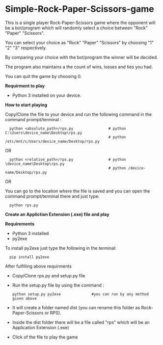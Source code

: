 # Simple-Rock-Paper-Scissors-game

This is a single player Rock-Paper-Scissors game where the opponent will be a bot/program which will randomly select a choice between "Rock" "Paper" "Scissors".

You can select your choice as "Rock" "Paper" "Scissors" by choosing "1" "2" "3" respectively.

By comparing your choice with the bot/program the winner will be decided.

The program also maintains a the count of wins, losses and ties you had.

You can quit the game by choosing 0.


**Requirment to play**

* Python 3 installed on your device.


**How to start playing**

Copy/Clone the file to your device and run the following command in the command prompt/terminal : 

      python <absolute_path>/rps.py                # python C:\Users\device_name\Desktop\rps.py
                                                   # python /etc/mnt/c/Users/device_name/Desktop/rps.py

OR

      python <relative_path>/rps.py                # python \device_name\Desktop\rps.py
                                                   # python /device-name/Desktop/rps.py

OR

You can go to the location where the file is saved and you can open the command prompt/terminal there and just type:

      python rps.py


**Create an Appliction Extension (.exe) file and play**

**Requirements** 

* Python 3 installed
* py2exe

To install py2exe just type the following in the terminal:

      pip install py2exe

After fulfilling above requirments 

* Copy/Clone rps.py and setup.py file

* Run the setup.py file by using the command : 

      python setup.py py2exe              #you can run by any method given above
      
* It will create a folder named dist (you can rename this folder as Rock-Paper-Scissors or RPS).

* Inside the dist folder there will be a file called "rps" which will be an Application Extension (.exe)

* Click of the file to play the game


